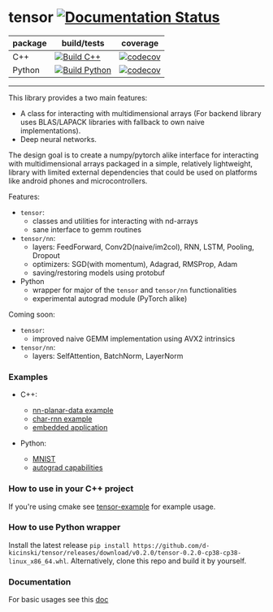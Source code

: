 # tensor [![Documentation Status](https://readthedocs.org/projects/tensor-library/badge/?version=latest)](https://tensor-library.readthedocs.io/en/latest/?badge=latest)

| package | build/tests | coverage |
|---------|-------------|----------|
| C++    | [![Build C++](https://github.com/d-kicinski/tensor/actions/workflows/build.yml/badge.svg)](https://github.com/d-kicinski/tensor/actions/workflows/build.yml) | [![codecov](https://codecov.io/gh/d-kicinski/tensor/branch/master/graph/badge.svg?flag=cpp)](https://codecov.io/gh/d-kicinski/tensor) |
| Python | [![Build Python](https://github.com/d-kicinski/tensor/actions/workflows/python.yml/badge.svg)](https://github.com/d-kicinski/tensor/actions/workflows/python.yml) | [![codecov](https://codecov.io/gh/d-kicinski/tensor/branch/master/graph/badge.svg?flag=python)](https://codecov.io/gh/d-kicinski/tensor) |

--------------------------

This library provides a two main features:
- A class for interacting with multidimensional arrays (For backend library uses BLAS/LAPACK libraries with fallback to
own naive implementations).
- Deep neural networks.

The design goal is to create a numpy/pytorch alike interface for interacting
with multidimensional arrays packaged in a simple, relatively lightweight, library with limited external dependencies that
could be used on platforms like android phones and microcontrollers.

Features:
* `tensor`:
    * classes and utilities for interacting with nd-arrays
    * sane interface to gemm routines
* `tensor/nn`: 
    * layers: FeedForward, Conv2D(naive/im2col), RNN, LSTM, Pooling, Dropout
    * optimizers: SGD(with momentum), Adagrad, RMSProp, Adam
    * saving/restoring models using protobuf
* Python
    * wrapper for major of the `tensor` and `tensor/nn` functionalities
    * experimental autograd module (PyTorch alike)
    
Coming soon:
* `tensor`:
    * improved naive GEMM implementation using AVX2 intrinsics
* `tensor/nn`:
    * layers: SelfAttention, BatchNorm, LayerNorm


### Examples
* C++:
    * [nn-planar-data example](https://github.com/d-kicinski/tensor/tree/master/examples/nn-planar-data)
    * [char-rnn example](https://github.com/d-kicinski/tensor/tree/master/examples/char-rnn)
    * [embedded application](https://github.com/d-kicinski/tensor-example-embedded)
    
* Python:
    * [MNIST](https://github.com/d-kicinski/tensor/tree/master/python/examples/mnist)
    * [autograd capabilities](https://github.com/d-kicinski/tensor/tree/master/python/examples/autograd)
  
### How to use in your C++ project
If you're using cmake see [tensor-example](https://github.com/dawidkski/tensor-example) for example usage.

### How to use Python wrapper
Install the latest release `pip install https://github.com/d-kicinski/tensor/releases/download/v0.2.0/tensor-0.2.0-cp38-cp38-linux_x86_64.whl`.
Alternatively, clone this repo and build it by yourself.


### Documentation
For basic usages see this [doc](https://tensor-library.readthedocs.io/en/latest/usage.html)

